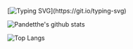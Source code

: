 [![Typing SVG](https://readme-typing-svg.demolab.com?font=Fira+Code&pause=1000&color=8063FC&repeat=false&width=435&lines=Hi+there!)](https://git.io/typing-svg)

![Pandetthe's github stats](https://github-readme-stats.vercel.app/api?username=Pandetthe&show_icons=true&theme=radical)

![Top Langs](https://github-readme-stats.vercel.app/api/top-langs/?username=Pandetthe&langs_count=10&theme=radical&layout=compact)

